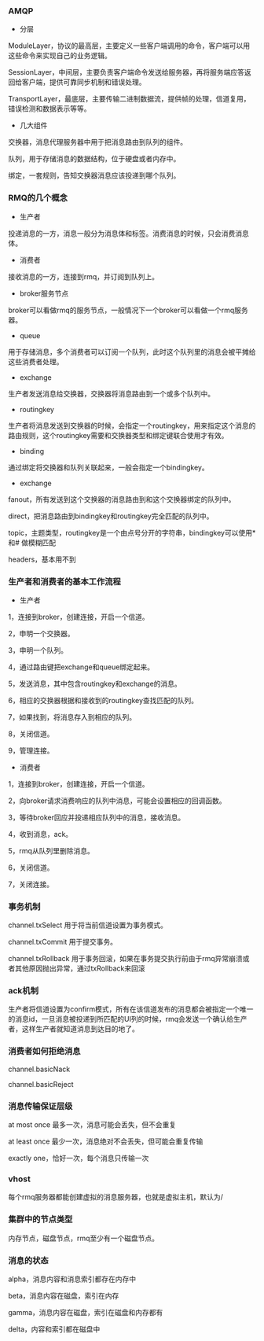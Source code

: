### AMQP

- 分层

ModuleLayer，协议的最高层，主要定义一些客户端调用的命令，客户端可以用这些命令来实现自己的业务逻辑。

SessionLayer，中间层，主要负责客户端命令发送给服务器，再将服务端应答返回给客户端，提供可靠同步机制和错误处理。

TransportLayer，最底层，主要传输二进制数据流，提供帧的处理，信道复用，错误检测和数据表示等等。

- 几大组件

交换器，消息代理服务器中用于把消息路由到队列的组件。

队列，用于存储消息的数据结构，位于硬盘或者内存中。

绑定，一套规则，告知交换器消息应该投递到哪个队列。

### RMQ的几个概念

- 生产者

投递消息的一方，消息一般分为消息体和标签。消费消息的时候，只会消费消息体。

- 消费者

接收消息的一方，连接到rmq，并订阅到队列上。

- broker服务节点

broker可以看做rmq的服务节点，一般情况下一个broker可以看做一个rmq服务器。

- queue

用于存储消息，多个消费者可以订阅一个队列，此时这个队列里的消息会被平摊给这些消费者处理。

- exchange

生产者发送消息给交换器，交换器将消息路由到一个或多个队列中。

- routingkey

生产者将消息发送到交换器的时候，会指定一个routingkey，用来指定这个消息的路由规则，这个routingkey需要和交换器类型和绑定键联合使用才有效。

- binding

通过绑定将交换器和队列关联起来，一般会指定一个bindingkey。

- exchange

fanout，所有发送到这个交换器的消息路由到和这个交换器绑定的队列中。

direct，把消息路由到bindingkey和routingkey完全匹配的队列中。

topic，主题类型，routingkey是一个由点号分开的字符串，bindingkey可以使用*和# 做模糊匹配

headers，基本用不到

### 生产者和消费者的基本工作流程

- 生产者

1，连接到broker，创建连接，开启一个信道。

2，申明一个交换器。

3，申明一个队列。

4，通过路由键把exchange和queue绑定起来。

5，发送消息，其中包含routingkey和exchange的消息。

6，相应的交换器根据和接收到的routingkey查找匹配的队列。

7，如果找到，将消息存入到相应的队列。

8，关闭信道。

9，管理连接。

- 消费者

1，连接到broker，创建连接，开启一个信道。

2，向broker请求消费响应的队列中消息，可能会设置相应的回调函数。

3，等待broker回应并投递相应队列中的消息，接收消息。

4，收到消息，ack。

5，rmq从队列里删除消息。

6，关闭信道。

7，关闭连接。

### 事务机制

channel.txSelect 用于将当前信道设置为事务模式。

channel.txCommit 用于提交事务。

channel.txRollback 用于事务回滚，如果在事务提交执行前由于rmq异常崩溃或者其他原因抛出异常，通过txRollback来回滚

### ack机制

生产者将信道设置为confirm模式，所有在该信道发布的消息都会被指定一个唯一的消息id，一旦消息被投递到所匹配的UI列的时候，rmq会发送一个确认给生产者，这样生产者就知道消息到达目的地了。

### 消费者如何拒绝消息

channel.basicNack

channel.basicReject

### 消息传输保证层级

at most once 最多一次，消息可能会丢失，但不会重复

at least once 最少一次，消息绝对不会丢失，但可能会重复传输

exactly one，恰好一次，每个消息只传输一次

### vhost

每个rmq服务器都能创建虚拟的消息服务器，也就是虚拟主机，默认为/

### 集群中的节点类型

内存节点，磁盘节点，rmq至少有一个磁盘节点。

### 消息的状态

alpha，消息内容和消息索引都存在内存中

beta，消息内容在磁盘，索引在内存

gamma，消息内容在磁盘，索引在磁盘和内存都有

delta，内容和索引都在磁盘中